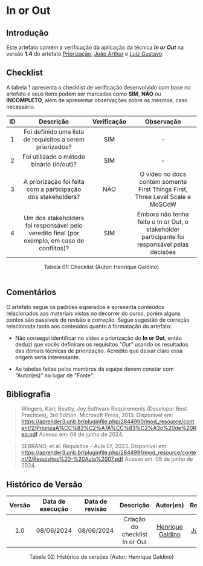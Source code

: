 # In or Out

## Introdução

Este artefato contém a verificação da aplicação da técnica ***In or Out*** na versão **1.4** do artefato [Priorização](https://requisitos-de-software.github.io/2024.1-DiarioOficialdaUniao/modelagem/modelagemAgil/nfr_framework/), [João Arthur](https://github.com/joao-artl) e [Luiz Gustavo](https://github.com/LuizGust4vo).

## Checklist

A tabela 1 apresenta o checklist de verificação desenvolvido com base no artefato e seus itens podem ser marcados como **SIM**, **NÃO** ou **INCOMPLETO**, além de apresentar observações sobre os mesmos, caso necessário.

| ID | Descrição | Verificação | Observação |
| :--: | :-----: | :---------: | :--------: |
| 1 | Foi definido uma lista de requisitos a serem priorizados? | SIM | - |
| 2 | Foi utilizado o método binário (in/out)? | SIM | - |
| 3 | A priorização foi feita com a participação dos stakeholders? | NÃO | O vídeo no docs contém somente First Things First, Three Level Scale e MoSCoW |
| 4 | Um dos stakeholders foi responsável pelo veredito final (por exemplo, em caso de conflitos)? | SIM | Embora não tenha feito o In or Out, o stakeholder participante foi responsável pelas decisões |



<div align="center">
<figcaption align="center">Tabela 01: Checklist (Autor: Henrique Galdino)</figcaption>
</div>
<br/>

## Comentários

O artefato segue os padrões esperados e apresenta conteúdos relacionados aos materiais vistos no decorrer do curso, porém alguns pontos são passíveis de revisão e correção. Segue sugestão de correção relacionada tanto aos conteúdos quanto à formatação do artefato:

- Não consegui identificar no vídeo a priorização do **In or Out**, então deduzi que vocês definiram os requisitos *"Out"* usando os resultados das demais técnicas de priorização. Acredito que deixar claro essa origem seria interessante.

- As tabelas feitas pelos membros da equipe devem constar com "Autor(es)" no lugar de "Fonte".


## Bibliografia

>  Wiegers, Karl; Beatty, Joy.Software Requirements (Developer Best Practices), 3rd Edition, Microsoft Press, 2013. Disponível em: <https://aprender3.unb.br/pluginfile.php/2844990/mod_resource/content/2/PriorizaA%CC%83%C2%A7A%CC%83%C2%A3o%20de%20Req.pdf> Acesso em: 08 de junho de 2024.

> SERRANO, et al. Requisitos - Aula 07, 2023. Disponível em: <https://aprender3.unb.br/pluginfile.php/2844991/mod_resource/content/2/Requisitos%20-%20Aula%2007.pdf> Acesso em: 08 de junho de 2024.

## Histórico de Versão

| Versão | Data de execução | Data de revisão |  Descrição                          | Autor(es)                                           | Revisor(es)                                           |
| :----: | :--------------: | :-------------: | :---------------------------------: | :-------------------------------------------------: | :---------------------------------------------------: |
| 1.0    | 08/06/2024       | 08/06/2024      | Criação do checklist In or Out  | [Henrique Galdino](https://github.com/hgaldino05)   | [Júlio César](https://github.com/Julio1099)         |

<div align="center">
<figcaption align="center">Tabela 02: Histórico de versões (Autor: Henrique Galdino)</figcaption>
</div>
<br/>